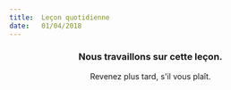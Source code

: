 ```yaml
---
title:  Leçon quotidienne
date:   01/04/2018
---
```


### <center>Nous travaillons sur cette leçon.</center>
<center>Revenez plus tard, s'il vous plaît.</center>